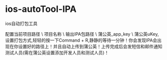 # ios-autoTool-IPA
ios自动打包工具

配置当前项目路径 \ 项目名称 \ 输出IPA包路径 \ 蒲公英_app_key \ 蒲公英uKey,设置打包方式,轻轻的按一下Command + R,静静的等待一分钟！你会发现IPA会出现在你设置好的路径上！并且自动上传到蒲公英！上传完成后会发短信和邮件通知测试人员(需在蒲公英设置添加开发人员和测试人员)！
